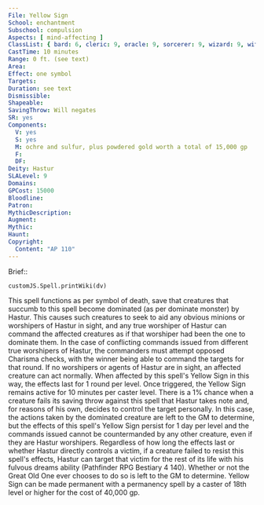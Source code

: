 ```yaml
---
File: Yellow Sign
School: enchantment
Subschool: compulsion
Aspects: [ mind-affecting ]
ClassList: { bard: 6, cleric: 9, oracle: 9, sorcerer: 9, wizard: 9, witch: 9 }
CastTime: 10 minutes
Range: 0 ft. (see text)
Area: 
Effect: one symbol
Targets: 
Duration: see text
Dismissible: 
Shapeable: 
SavingThrow: Will negates
SR: yes
Components:
  V: yes
  S: yes
  M: ochre and sulfur, plus powdered gold worth a total of 15,000 gp
  F: 
  DF: 
Deity: Hastur
SLALevel: 9
Domains: 
GPCost: 15000
Bloodline: 
Patron: 
MythicDescription: 
Augment: 
Mythic: 
Haunt: 
Copyright:
  Content: "AP 110"
---
```

Brief:: 

```dataviewjs
customJS.Spell.printWiki(dv)
```

This spell functions as per symbol of death, save that creatures that succumb to this spell become dominated (as per dominate monster) by Hastur. This causes such creatures to seek to aid any obvious minions or worshipers of Hastur in sight, and any true worshiper of Hastur can command the affected creatures as if that worshiper had been the one to  dominate them. In the case of conflicting commands issued from different true worshipers of Hastur, the commanders must attempt opposed Charisma checks, with the winner being able to command the targets for that round. If no worshipers or agents of Hastur are in sight, an affected creature can act normally. When affected by this spell's Yellow Sign in this way, the effects last for 1 round per level. Once triggered, the Yellow Sign remains active for 10 minutes per caster level.  There is a 1% chance when a creature fails its saving throw against this spell that Hastur takes note and, for reasons of his own, decides to control the target personally. In this case, the actions taken by the dominated creature are left to the GM to determine, but the effects of this spell's Yellow Sign persist for 1 day per level and the commands issued cannot be countermanded by any other creature, even if they are Hastur worshipers.  Regardless of how long the effects last or whether Hastur directly controls a victim, if a creature failed to resist this spell's effects, Hastur can target that victim for the rest of its life with his fulvous dreams ability (Pathfinder RPG Bestiary 4 140). Whether or not the Great Old One ever chooses to do so is left to the GM to determine.  Yellow Sign can be made permanent with a permanency spell by a caster of 18th level or higher for the cost of 40,000 gp.
